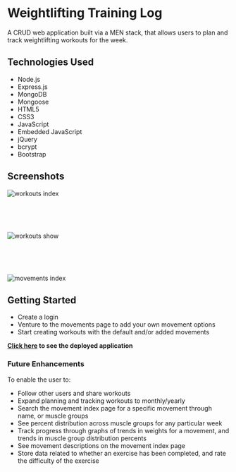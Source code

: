 
# Weightlifting Training Log

A CRUD web application built via a MEN stack, that allows users to plan and track weightlifting workouts for the week.

## Technologies Used

- Node.js
- Express.js
- MongoDB
- Mongoose
- HTML5
- CSS3
- JavaScript
- Embedded JavaScript
- jQuery
- bcrypt
- Bootstrap

## Screenshots

![workouts index](https://i.imgur.com/lxkTHra.png)

<br>
<br>
<br>

![workouts show](https://i.imgur.com/ZmtjznU.png)

<br>
<br>
<br>

![movements index](https://i.imgur.com/Hj3zpFx.png)


## Getting Started

- Create a login
- Venture to the movements page to add your own movement options
- Start creating workouts with the default and/or added movements 

**[Click here](https://weightlifting-log.herokuapp.com/) to see the deployed application**


### Future Enhancements

To enable the user to:

- Follow other users and share workouts
- Expand planning and tracking workouts to monthly/yearly
- Search the movement index page for a specific movement through name, or muscle groups
- See percent distribution across muscle groups for any particular week
- Track progress through graphs of trends in weights for a movement, and trends in muscle group distribution percents
- See movement descriptions on the movement index page
- Store data related to whether an exercise has been completed, and rate the difficulty of the exercise
